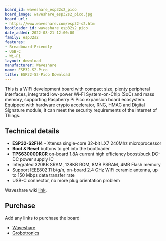 ```yaml
---
board_id: waveshare_esp32s2_pico
board_image: waveshare_esp32s2_pico.jpg
board_url:
- https://www.waveshare.com/esp32-s2.htm
bootloader_id: waveshare_esp32s2_pico
date_added: 2022-08-21 12:00:00
family: esp32s2
features:
- Breadboard-Friendly
- USB-C
- Wi-Fi
layout: download
manufacturer: Waveshare
name: ESP32-S2-Pico
title: ESP32-S2-Pico Download
---
```


This is a WiFi development board with compact size, plenty peripheral interfaces, integrated low-power Wi-Fi System-on-Chip (SoC) and mass memory, supporting Raspberry Pi Pico expansion board ecosystem.
Equipped with hardware crypto accelerator, RNG, HMAC and Digital Signature module, it can meet the security requirements of the Internet of Things.

## Technical details

- **ESP32-S2FH4** - Xtensa single-core 32-bit LX7 240Mhz microprocessor
- **Boot & Reset** buttons to get into the bootloader
- **TPS63000DRCR** on-board 1.8A current high efficiency boost/buck DC-DC power supply IC
- Integrated 320KB SRAM, 128KB ROM, 8MB PSRAM, 4MB Flash memory
- Support IEEE802.11 b/g/n, on-board 2.4 GHz WiFi ceramic antenna, up to 150 Mbps data transfer rate
- USB-C connector, no more plug orientation problem

Waveshare wiki [link](https://www.waveshare.com/wiki/ESP32-S2-Pico).

## Purchase
Add any links to purchase the board
* [Waveshare](https://www.waveshare.com/esp32-s2.htm)
* [Grobotronics](https://grobotronics.com/waveshare-esp32-s2-wifi-development-board.html)
